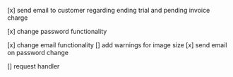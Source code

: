 [x] send email to customer regarding ending trial and pending invoice charge

[x] change password functionality

[x] change email functionality
[] add warnings for image size
[x] send email on password change

[] request handler
